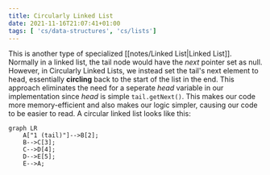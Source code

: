 ```yaml
---
title: Circularly Linked List
date: 2021-11-16T21:07:41+01:00
tags: [ 'cs/data-structures', 'cs/lists']
---
```

This is another type of specialized [[notes/Linked List|Linked List]]. Normally in a linked list, the tail node would have the *next* pointer set as null. However, in Circularly Linked Lists, we instead set the tail's next element to head, essentially **circling** back to the start of the list in the end. This approach eliminates the need for a seperate *head* variable in our implementation since *head* is simple `tail.getNext()`. This makes our code more memory-efficient and also makes our logic simpler, causing our code to be easier to read. A circular linked list looks like this:

```mermaid
graph LR
	A["1 (tail)"]-->B[2];
	B-->C[3];
	C-->D[4];
	D-->E[5];
	E-->A;
```